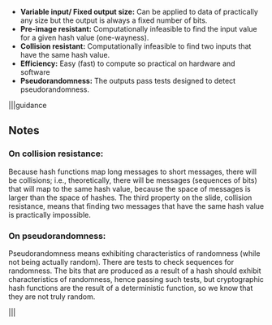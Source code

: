- **Variable input/ Fixed output size:** Can be applied to data of practically any size but the output is always a fixed number of bits.
- **Pre-image resistant:** Computationally infeasible to find the input value for a given hash value (one-wayness).
- **Collision resistant:** Computationally infeasible to find two inputs that have the same hash value.
- **Efficiency:** Easy (fast) to compute so practical on hardware and software
- **Pseudorandomness:** The outputs pass tests designed to detect pseudorandomness.

|||guidance
## Notes
### On collision resistance:
Because hash functions map long messages to short messages, there will be collisions; i.e., theoretically, there will be messages (sequences of bits) that will map to the same hash value, because the space of messages is larger than the space of hashes. The third property on the slide, collision resistance, means that finding two messages that have the same hash value is practically impossible.

### On pseudorandomness:
Pseudorandomness means exhibiting characteristics of randomness (while not being actually random). There are tests to check sequences for randomness. The bits that are produced as a result of a hash should exhibit characteristics of randomness, hence passing such tests, but cryptographic hash functions are the result of a deterministic function, so we know that they are not truly random. 

|||